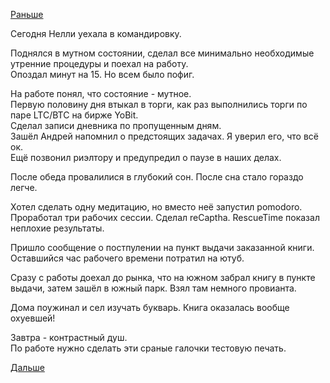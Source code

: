 [Раньше](2019.08.11.md)

Сегодня Нелли уехала в командировку.

Поднялся в мутном состоянии, сделал все минимально необходимые утренние процедуры и поехал на работу.  
Опоздал минут на 15. Но всем было пофиг.

На работе понял, что состояние - мутное.  
Первую половину дня втыкал в торги, как раз выполнились торги по паре LTC/BTC на бирже YoBit.  
Сделал записи дневника по пропущенным дням.  
Зашёл Андрей напомнил о предстоящих задачах. Я уверил его, что всё ок.  
Ещё позвонил риэлтору и предупредил о паузе в наших делах.

После обеда провалилися в глубокий сон. После сна стало гораздо легче.

Хотел сделать одну медитацию, но вместо неё запустил pomodoro. Проработал три рабочих сессии. Сделал reCaptha. RescueTime показал неплохие результаты.

Пришло сообщение о постпулении на пункт выдачи заказанной книги.
Оставшийся час рабочего времени потратил на ютуб.

Сразу с работы доехал до рынка, что на южном забрал книгу в пункте выдачи, затем зашёл в южный парк. Взял там немного провианта.

Дома поужинал и сел изучать букварь. Книга оказалась вообще охуевшей!

Завтра - контрастный душ.  
По работе нужно сделать эти сраные галочки тестовую печать.

[Дальше](2019.08.13.md)